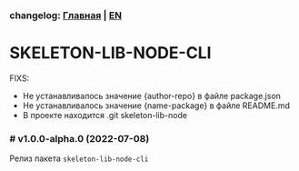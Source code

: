 ### changelog: [Главная](./../README.md) | [EN](./CHANGELOG-EN.md)

# SKELETON-LIB-NODE-CLI

FIXS:
- Не устанавливалось значение {author-repo} в файле package.json
- Не устанавливалось значение {name-package} в файле README.md
- В проекте находится .git skeleton-lib-node

### # v1.0.0-alpha.0 (2022-07-08)

Релиз пакета `skeleton-lib-node-cli`
